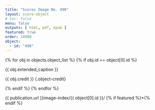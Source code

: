 ```yaml
---
title: "Scores Image No. 490"
layout: score-object
# toc: false
menu: false
outputs: [ html, pdf, epub ]
featured: true
order: 14900
object:
  - id: "490"
---
```


{% for obj in objects.object_list %}
{% if obj.id == object[0].id %}

{{ obj.extended_caption }}

{{ obj.credit }} {.object-credit}

{% endif %}
{% endfor %}

<div class="object-credit object-url is-print-only">

{{ publication.url }}image-index/{{ object[0].id }}/ {% if featured %}*{% endif %}

</div>
